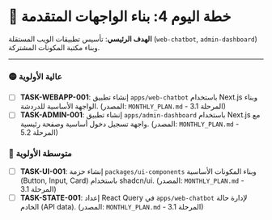 # 🚀 خطة اليوم 4: بناء الواجهات المتقدمة

**الهدف الرئيسي**: تأسيس تطبيقات الويب المستقلة (`web-chatbot`, `admin-dashboard`) وبناء مكتبة المكونات المشتركة.

---

### 🟡 عالية الأولوية
- [ ] **TASK-WEBAPP-001**: إنشاء تطبيق `apps/web-chatbot` باستخدام Next.js وبناء الواجهة الأساسية للدردشة. (المصدر: `MONTHLY_PLAN.md` - المرحلة 3.1)
- [ ] **TASK-ADMIN-001**: إنشاء تطبيق `apps/admin-dashboard` باستخدام Next.js مع واجهة تسجيل دخول أساسية وصفحة رئيسية. (المصدر: `MONTHLY_PLAN.md` - المرحلة 5.2)

### 🔵 متوسطة الأولوية
- [ ] **TASK-UI-001**: إنشاء حزمة `packages/ui-components` وبناء المكونات الأساسية (Button, Input, Card) باستخدام shadcn/ui. (المصدر: `MONTHLY_PLAN.md` - المرحلة 3.1)
- [ ] **TASK-STATE-001**: إعداد React Query في `apps/web-chatbot` لإدارة حالة الخادم (API data). (المصدر: `MONTHLY_PLAN.md` - المرحلة 3.1)